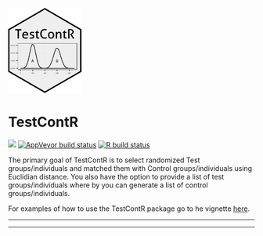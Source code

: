 
<!-- README.md is generated from README.Rmd. Please edit that file -->

![GitHub Logo](inst/logo/TestContR_150w.png)

# TestContR

<!-- badges: start -->

![](https://travis-ci.org/Fredo-XVII/TestContR.svg?branch=master)
[![AppVeyor build
status](https://ci.appveyor.com/api/projects/status/github/Fredo-XVII/TestContR?branch=master&svg=true)](https://ci.appveyor.com/project/Fredo-XVII/TestContR)
[![R build
status](https://github.com/Fredo-XVII/TestContR/workflows/R-CMD-check/badge.svg)](https://github.com/Fredo-XVII/TestContR/actions)
<!-- badges: end -->

The primary goal of TestContR is to select randomized Test
groups/individuals and matched them with Control groups/individuals
using Euclidian distance. You also have the option to provide a list of
test groups/individuals where by you can generate a list of control
groups/individuals.

For examples of how to use the TestContR package go to he vignette
[here](https://fredo-xvii.github.io/TestContR/).

-----

-----

